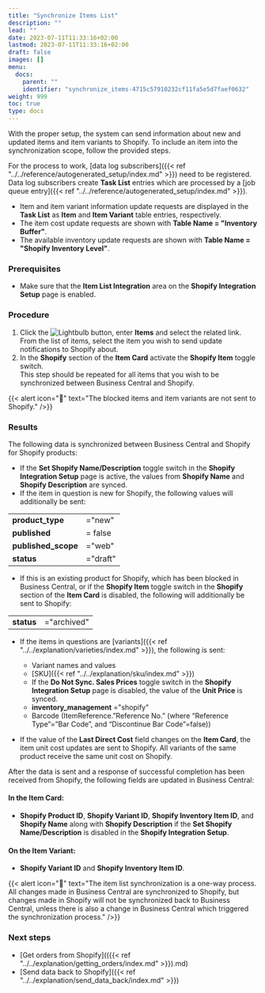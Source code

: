 ```yaml
---
title: "Synchronize Items List"
description: ""
lead: ""
date: 2023-07-11T11:33:16+02:00
lastmod: 2023-07-11T11:33:16+02:00
draft: false
images: []
menu:
  docs:
    parent: ""
    identifier: "synchronize_items-4715c57910232cf11fa5e5d7faef0632"
weight: 999
toc: true
type: docs
---
```


With the proper setup, the system can send information about new and updated items and item variants to Shopify. To include an item into the synchronization scope, follow the provided steps.

For the process to work, [data log subscribers]({{< ref "../../reference/autogenerated_setup/index.md" >}}) need to be registered. Data log subscribers create **Task List** entries which are processed by a [job queue entry]({{< ref "../../reference/autogenerated_setup/index.md" >}}).

- Item and item variant information update requests are displayed in the **Task List** as **Item** and **Item Variant** table entries, respectively. 
- The item cost update requests are shown with **Table Name = "Inventory Buffer"**.
- The available inventory update requests are shown with **Table Name = "Shopify  Inventory Level"**.

### Prerequisites

- Make sure that the **Item List Integration** area on the **Shopify Integration Setup** page is enabled.

### Procedure

1. Click the ![Lightbulb](Lightbulb_icon.PNG) button, enter **Items** and select the related link.     
   From the list of items, select the item you wish to send update notifications to Shopify about.
2. In the **Shopify** section of the **Item Card** activate the **Shopify Item** toggle switch.      
   This step should be repeated for all items that you wish to be synchronized between Business Central and Shopify. 

{{< alert icon="📝" text="The blocked items and item variants are not sent to Shopify." />}}

### Results

The following data is synchronized between Business Central and Shopify for Shopify products:

- If the **Set Shopify Name/Description** toggle switch in the **Shopify Integration Setup** page is active, the values from **Shopify Name** and **Shopify Description** are synced. 
- If the item in question is new for Shopify, the following values will additionally be sent: 

|                 |          |
|-----------------|----------|
| **product_type**    | ="new"   |
| **published**       | = false  |
| **published_scope** | ="web"   |
| **status**          | ="draft" |

- If this is an existing product for Shopify, which has been blocked in Business Central, or if the **Shopify Item** toggle switch in the **Shopify** section of the **Item Card** is disabled, the following will additionally be sent to Shopify:

|                 |             |
|-----------------|-------------|
| **status**      | ="archived" |

- If the items in questions are [variants]({{< ref "../../explanation/varieties/index.md" >}}), the following is sent:

   - Variant names and values
   - [SKU]({{< ref "../../explanation/sku/index.md" >}})
   - If the **Do Not Sync. Sales Prices** toggle switch in the **Shopify Integration Setup** page is disabled, the value of the **Unit Price** is synced.
   - **inventory_management** ="shopify"
   - Barcode (ItemReference.”Reference No.” (where “Reference Type”=”Bar Code”, and “Discontinue Bar Code”=false))

- If the value of the **Last Direct Cost** field changes on the **Item Card**, the item unit cost updates are sent to Shopify. All variants of the same product receive the same unit cost on Shopify.
   
After the data is sent and a response of successful completion has been received from Shopify, the following fields are updated in Business Central:

#### In the **Item Card**:

- **Shopify Product ID**, **Shopify Variant ID**, **Shopify Inventory Item ID**, and **Shopify Name** along with **Shopify Description** if the **Set Shopify Name/Description** is disabled in the **Shopify Integration Setup**.

#### On the **Item Variant**:

- **Shopify Variant ID** and **Shopify Inventory Item ID**.

{{< alert icon="📝" text="The item list synchronization is a one-way process. All changes made in Business Central are synchronized to Shopify, but changes made in Shopify will not be synchronized back to Business Central, unless there is also a change in Business Central which triggered the synchronization process." />}}

### Next steps

- [Get orders from Shopify](({{< ref "../../explanation/getting_orders/index.md" >}}).md)
- [Send data back to Shopify]({{< ref "../../explanation/send_data_back/index.md" >}})

















